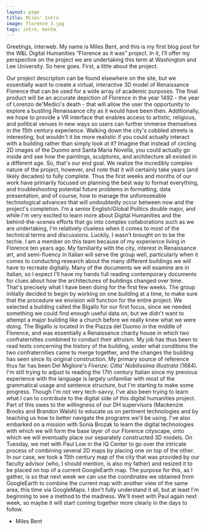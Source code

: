 ```yaml
---
layout: page
title: Miles' Intro
image: florence_3.jpg
tags: intro, bentm
---
```

Greetings, interweb.
My name is Miles Bent, and this is my first blog post for the W&L Digital Humanities “Florence as it was” project. In it, I’ll offer my perspective on the project we are undertaking this term at Washington and Lee University. So here goes.
First, a little about the project.
<!-- more -->
Our project description can be found elsewhere on the site, but we essentially want to create a virtual, interactive 3D model of Renaissance Florence that can be used for a wide array of academic purposes. The final product will be an accurate depiction of Florence in the year 1492 - the year of Lorenzo de'Medici's death - that will allow the user the opportunity to explore a bustling Renaissance city as it would have been then. Additionally, we hope to provide a VR interface that enables access to artistic, religious, and political venues in new ways so users can further immerse themselves in the 15th century experience. Walking down the city's cobbled streets is interesting, but wouldn't it be more realistic if you could actually interact with a building rather than simply look at it? Imagine that instead of circling 2D images of the Duomo and Santa Maria Novella, you could actually go inside and see how the paintings, sculptures, and architecture all existed in a different age.
So, that's our end goal. We realize the incredibly complex nature of the project, however, and note that it will certainly take years (and likely decades) to fully complete. Thus the first weeks and months of our work have primarily focused on planning the best way to format everything, and troubleshooting potential future problems in formatting, data presentation, and of course, how to manage the unforeseeable technological advances that will undoubtedly occur between now and the project's completion.
I’m a senior English/Global Politics double major, and while I'm very excited to learn more about Digital Humanities and the behind-the-scenes efforts that go into complex collaborations such as we are undertaking, I'm relatively clueless when it comes to most of the technical terms and discussions.
Luckily, I wasn't brought on to be the techie. I am a member on this team because of my experience living in Florence ten years ago. My familiarity with the city, interest in Renaissance art, and semi-fluency in Italian will serve the group well, particularly when it comes to conducting research about the many different buildings we will have to recreate digitally. Many of the documents we will examine are in Italian, so I expect I'll have my hands full reading contemporary documents for clues about how the architectures of buildings changed over time.
That's precisely what I have been doing for the first few weeks. The group initially decided to begin by working on one building at a time, to make sure that the procedure we envision will function for the entire project. We selected a building called the Bigallo for our first focus, since we needed something we could find enough useful data on, but we didn't want to attempt a major building like a church before we really knew what we were doing. The Bigallo is located in the Piazza del Duomo in the middle of Florence, and was essentially a Renaissance charity house in which two confraternities combined to conduct their altruism.
My job has thus been to read texts concerning the history of the building, under what conditions the two confraternities came to merge together, and the changes the building has seen since its original construction. My primary source of reference thus far has been Del Migliore's *Firenze: Citta' Nobilissima Illustrata* (1684). I'm still trying to adjust to reading the 17th century Italian since my previous experience with the language is largely unfamiliar with most of the grammatical usage and sentence structure, but I'm starting to make some progress.
Though I'm not very tech-savvy, I've also been trying to learn what I can to contribute to the digital side of this digital humanities project. Part of this owes to the willingness of our DH supervisors (Mackenzie Brooks and Brandon Walsh) to educate us on pertinent technologies and by teaching us how to better navigate the programs we'll be using. I've also embarked on a mission with Sonia Brozak to learn the digital technologies with which we will form the base layer of our Florence cityscape, onto which we will eventually place our separately constructed 3D models. On Tuesday, we met with Paul Low in the IQ Center to go over the intricate process of combining several 2D maps by placing one on top of the other. In our case, we took a 15th century map of the city that was provided by our faculty advisor (who, I should mention, is also my father) and resized it to be placed on top of a current GoogleEarth map. The purpose for this, as I gather, is so that next week we can use the coordinates we obtained from GoogleEarth to combine the current map with another view of the same area, this time via GoogleMaps. I don't fully understand it all, but at least I'm beginning to see a method to the madness. We'll meet with Paul again next week, so maybe it will start coming together more clearly in the days to follow.

- Miles Bent
